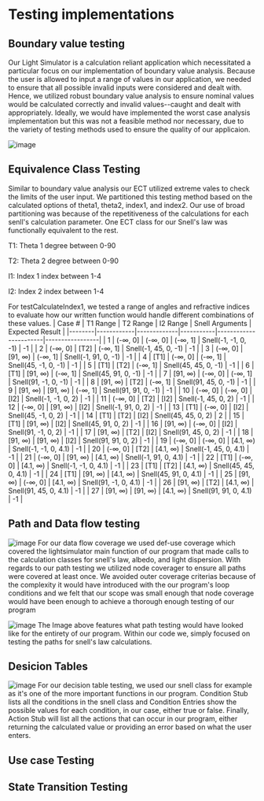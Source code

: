 # Testing implementations

## Boundary value testing
Our Light Simulator is a calculation reliant application which necessitated a particular focus on our implementation of boundary value analysis. Because the user is allowed to input a range of values in our application, we needed to ensure that all possible invalid inputs were considered and dealt with. Hence, we utilized robust boundary value analysis to ensure nominal values would be calculated correctly and invalid values--caught and dealt with appropriately. Ideally, we would have implemented the worst case analysis implementation but this was not a feasible method nor necessary, due to the variety of testing methods used to ensure the quality of our applicaion. 

![image](https://github.com/user-attachments/assets/5d22d011-d8c8-41dc-bb30-2876c36fea5b)

## Equivalence Class Testing
Similar to boundary value analysis our ECT utilized extreme vales to check the limits of the user input. We partitioned this testing method based on the calculated options of theta1, theta2, index1, and index2. Our use of broad partitioning was because of the repetitiveness of the calculations for each senll's calculation parameter. One ECT class for our Snell's law was functionally equivalent to the rest.

T1: Theta 1 degree between 0-90

T2: Theta 2 degree between 0-90

I1: Index 1 index between 1-4

I2: Index 2 index between 1-4

For testCalculateIndex1, we tested a range of angles and refractive indices to evaluate how our written function would handle different combinations of these values. 
| Case # | T1 Range   | T2 Range    | I2 Range  | Snell Arguments       | Expected Result |
|--------|------------|-------------|-----------|-----------------------|-----------------|
| 1      | (-∞, 0]    | (-∞, 0]     | (-∞, 1]   | Snell(-1, -1, 0, -1)  | -1              |
| 2      | (-∞, 0]    | [T2]        | (-∞, 1]   | Snell(-1, 45, 0, -1)  | -1              |
| 3      | (-∞, 0]    | [91, ∞)     | (-∞, 1]   | Snell(-1, 91, 0, -1)  | -1              |
| 4      | [T1]       | (-∞, 0]     | (-∞, 1]   | Snell(45, -1, 0, -1)  | -1              |
| 5      | [T1]       | [T2]        | (-∞, 1]   | Snell(45, 45, 0, -1)  | -1              |
| 6      | [T1]       | [91, ∞)     | (-∞, 1]   | Snell(45, 91, 0, -1)  | -1              |
| 7      | [91, ∞)    | (-∞, 0]     | (-∞, 1]   | Snell(91, -1, 0, -1)  | -1              |
| 8      | [91, ∞)    | [T2]        | (-∞, 1]   | Snell(91, 45, 0, -1)  | -1              |
| 9      | [91, ∞)    | [91, ∞)     | (-∞, 1]   | Snell(91, 91, 0, -1)  | -1              |
| 10     | (-∞, 0]    | (-∞, 0]     | [I2]      | Snell(-1, -1, 0, 2)   | -1              |
| 11     | (-∞, 0]    | [T2]        | [I2]      | Snell(-1, 45, 0, 2)   | -1              |
| 12     | (-∞, 0]    | [91, ∞)     | [I2]      | Snell(-1, 91, 0, 2)   | -1              |
| 13     | [T1]       | (-∞, 0]     | [I2]      | Snell(45, -1, 0, 2)   | -1              |
| 14     | [T1]       | [T2]        | [I2]      | Snell(45, 45, 0, 2)   | 2               |
| 15     | [T1]       | [91, ∞)     | [I2]      | Snell(45, 91, 0, 2)   | -1              |
| 16     | [91, ∞)    | (-∞, 0]     | [I2]      | Snell(91, -1, 0, 2)   | -1              |
| 17     | [91, ∞)    | [T2]        | [I2]      | Snell(91, 45, 0, 2)   | -1              |
| 18     | [91, ∞)    | [91, ∞)     | [I2]      | Snell(91, 91, 0, 2)   | -1              |
| 19     | (-∞, 0]    | (-∞, 0]     | [4.1, ∞)  | Snell(-1, -1, 0, 4.1) | -1              |
| 20     | (-∞, 0]    | [T2]        | [4.1, ∞)  | Snell(-1, 45, 0, 4.1) | -1              |
| 21     | (-∞, 0]    | [91, ∞)     | [4.1, ∞)  | Snell(-1, 91, 0, 4.1) | -1              |
| 22     | [T1]       | (-∞, 0]     | [4.1, ∞)  | Snell(-1, -1, 0, 4.1) | -1              |
| 23     | [T1]       | [T2]        | [4.1, ∞)  | Snell(45, 45, 0, 4.1) | -1              |
| 24     | [T1]       | [91, ∞)     | [4.1, ∞)  | Snell(45, 91, 0, 4.1) | -1              |
| 25     | [91, ∞)    | (-∞, 0]     | [4.1, ∞)  | Snell(91, -1, 0, 4.1) | -1              |
| 26     | [91, ∞)    | [T2]        | [4.1, ∞)  | Snell(91, 45, 0, 4.1) | -1              |
| 27     | [91, ∞)    | [91, ∞)     | [4.1, ∞)  | Snell(91, 91, 0, 4.1) | -1              |

## Path and Data flow testing 
![image](https://github.com/user-attachments/assets/fd9bf6e5-5540-4c2f-95d1-412d521e346b)
For our data flow coverage we used def-use coverage which covered the lightsimulator main function of our program that made calls to the calculation classes for snell's law, albedo, and light dispersion.
With regards to our path testing we utilized node coverager to ensure all paths were covered at least once. We avoided outer coverage criterias because of the complexity it would have introduced with the our program's loop conditions and we felt that our scope was small enough that node coverage would have been enough to achieve a thorough enough testing of our program

![image](https://github.com/user-attachments/assets/f270d676-a159-4f58-8824-d7fe60e5e5b8)
The Image above features what path testing would have looked like for the entirety of our program.
Within our code we, simply focused on testing the paths for snell's law calculations.

## Desicion Tables
![image](https://github.com/user-attachments/assets/fc1df9b9-cce3-4ae4-9a85-8ff5aee86578)
For our decision table testing, we used our snell class for example as it's one of the more important functions in our program. Condition Stub lists all the conditions in the snell class and Condition Entries show the possible values for each condition, in our case, either true or false. Finally, Action Stub will list all the actions that can occur in our program, either returning the calculated value or providing an error based on what the user enters.

## Use case Testing

## State Transition Testing



